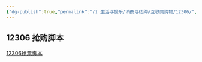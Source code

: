 ```yaml
---
{"dg-publish":true,"permalink":"/2 生活与娱乐/消费与选购/互联网购物/12306/","title":"12306"}
---
```



## 12306 抢购脚本
[12306抢票脚本](../../../3%20计算机/软件开发/爬虫/12306抢票脚本.md)